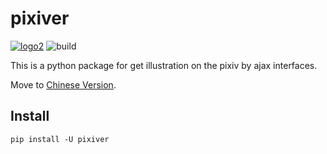 pixiver
=======

[![logo2](https://img.shields.io/badge/pypi-0.0.7.1001-blue.svg)](https://pypi.org/project/pixiver/)
![build](https://travis-ci.org/darkchii/pixiver.svg?branch=master)

This is a python package for get illustration on the pixiv by ajax interfaces.

Move to [Chinese Version](README-cn.md).

Install
-------

`pip install -U pixiver`
